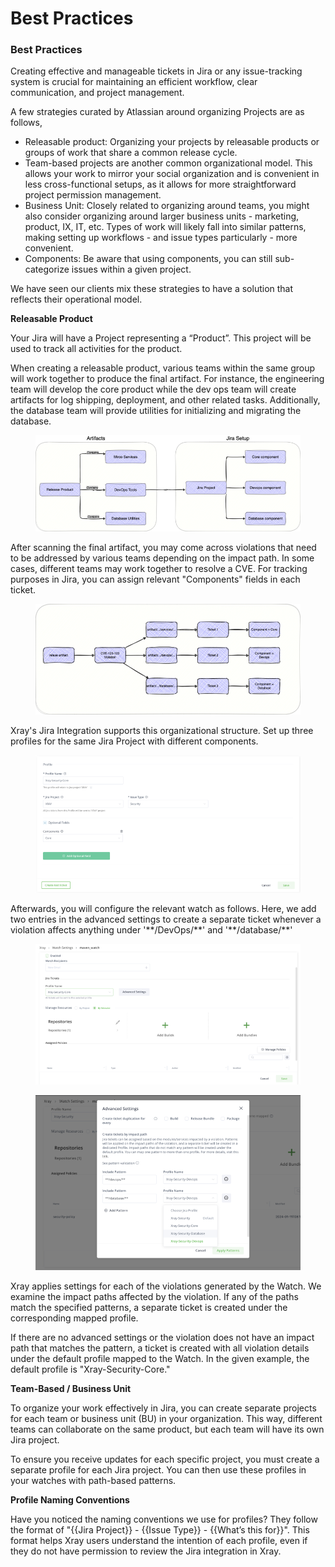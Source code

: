 # Best Practices

### Best Practices

Creating effective and manageable tickets in Jira or any issue-tracking system is crucial for maintaining an efficient workflow, clear communication, and project management.

A few strategies curated by Atlassian around organizing Projects are as follows,

* Releasable product: Organizing your projects by releasable products or groups of work that share a common release cycle.
* Team-based projects are another common organizational model. This allows your work to mirror your social organization and is convenient in less cross-functional setups, as it allows for more straightforward project permission management.
* Business Unit: Closely related to organizing around teams, you might also consider organizing around larger business units - marketing, product, IX, IT, etc. Types of work will likely fall into similar patterns, making setting up workflows - and issue types particularly - more convenient.
* Components: Be aware that using components, you can still sub-categorize issues within a given project.

We have seen our clients mix these strategies to have a solution that reflects their operational model.

**Releasable Product**

Your Jira will have a Project representing a “Product”. This project will be used to track all activities for the product.&#x20;

When creating a releasable product, various teams within the same group will work together to produce the final artifact. For instance, the engineering team will develop the core product while the dev ops team will create artifacts for log shipping, deployment, and other related tasks. Additionally, the database team will provide utilities for initializing and migrating the database.

<figure><img src="../../../../../../.gitbook/assets/jiradiagram.png" alt=""><figcaption></figcaption></figure>



After scanning the final artifact, you may come across violations that need to be addressed by various teams depending on the impact path. In some cases, different teams may work together to resolve a CVE. For tracking purposes in Jira, you can assign relevant "Components" fields in each ticket.

<figure><img src="../../../../../../.gitbook/assets/jiradiagram2.png" alt=""><figcaption></figcaption></figure>



Xray's Jira Integration supports this organizational structure. Set up three profiles for the same Jira Project with different components.

<figure><img src="../../../../../../.gitbook/assets/jiraprofiles.png" alt=""><figcaption></figcaption></figure>



Afterwards, you will configure the relevant watch as follows. Here, we add two entries in the advanced settings to create a separate ticket whenever a violation affects anything under '\*\*/DevOps/\*\*' and '\*\*/database/\*\*'

<figure><img src="../../../../../../.gitbook/assets/jirawatch.png" alt=""><figcaption></figcaption></figure>

<figure><img src="../../../../../../.gitbook/assets/jirawatchadvancedsettings.png" alt=""><figcaption></figcaption></figure>



Xray applies settings for each of the violations generated by the Watch. We examine the impact paths affected by the violation. If any of the paths match the specified patterns, a separate ticket is created under the corresponding mapped profile.&#x20;

If there are no advanced settings or the violation does not have an impact path that matches the pattern, a ticket is created with all violation details under the default profile mapped to the Watch. In the given example, the default profile is "Xray-Security-Core."

**Team-Based / Business Unit**

To organize your work effectively in Jira, you can create separate projects for each team or business unit (BU) in your organization. This way, different teams can collaborate on the same product, but each team will have its own Jira project.&#x20;

To ensure you receive updates for each specific project, you must create a separate profile for each Jira project. You can then use these profiles in your watches with path-based patterns.

**Profile Naming Conventions**

Have you noticed the naming conventions we use for profiles? They follow the format of "\{{Jira Project\}} - \{{Issue Type\}} - \{{What’s this for\}}". This format helps Xray users understand the intention of each profile, even if they do not have permission to review the Jira integration in Xray.
